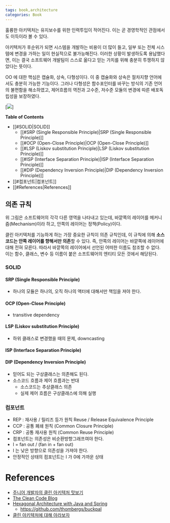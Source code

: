 ```yaml
---
tags: book,architecture
categories: Book
---
```


훌륭한 아키텍처는 유지보수를 위한 인력투입이 적어진다. 이는 곧 경영학적인 관점에서도 이득이라 볼 수 있다.

아키텍처가 후순위가 되면 시스템을 개발하는 비용이 더 많이 들고, 일부 또는 전체 시스템에 변경을 가하는 일이 현실적으로 불가능해진다. 이러한 상황이 발생하도록 용납했다면, 이는 결국 소프트웨어 개발팀이 스스로 옮다고 믿는 가치를 위해 충분히 투쟁하지 않았다는 뜻이다.

OO 에 대한 핵심은 캡슐화, 상속, 다형성이다. 이 중 캡슐화와 상속은 절차지향 언어에서도 충분히 가능한 기능이다. 그러나 다형성은 함수포인터를 바꾸는 방식의 기존 언어의 불편함을 해소하였고, 제어흐름의 역전과 고수준, 저수준 모듈의 변경에 따른 배포독립성을 보장하였다.

[![](https://lh3.googleusercontent.com/pw/ACtC-3fl4P4d6QUxqk4iNMeEg9ZTgx6R7Md2ZgOP22jmyqM8l2c_OrHswqCbzSHKsycpuC2Dh-o14HJKlmvJMjJmtA7jIyF1_jEv7lcuvo_UIm0Vycem4KYcOx0aK6rIOzkZwHuFTHSf5Aar78Qh0yc4Z-9N=w700-h514-no?authuser=0)]

**Table of Contents**

- [[#SOLID|SOLID]]
	- [[#SRP (Single Responsible Principle)|SRP (Single Responsible Principle)]]
	- [[#OCP (Open-Close Principle)|OCP (Open-Close Principle)]]
	- [[#LSP (Liskov substitution Principle)|LSP (Liskov substitution Principle)]]
	- [[#ISP (Interface Separation Principle)|ISP (Interface Separation Principle)]]
	- [[#DIP (Dependency Inversion Principle)|DIP (Dependency Inversion Principle)]]
- [[#컴포넌트|컴포넌트]]
- [[#References|References]]
## 의존 규칙

위 그림은 소프트웨어의 각각 다른 영역을 나타내고 있는데, 바깥쪽의 레이어를 메커니즘(Mechanism)이라 하고, 안쪽의 레이어는 정책(Policy)이다.

클린 아키텍처를 기능하게 하는 가장 중요한 규칙이 의존 규칙인데, 이 규칙에 의해 **소스 코드는 안쪽 레이어를 향해서만 의존**할 수 있다. 즉, 안쪽의 레이어는 바깥쪽에 레이어에 대해 전혀 모른다. 따라서 바깥쪽의 레이어에서 선언된 어떠한 이름도 참조할 수 없다. 이는 함수, 클래스, 변수 등 이름이 붙은 소프트웨어의 엔티티 모든 것에서 해당된다.

### SOLID

#### SRP (Single Responsible Principle)

- 하나의 모듈은 하나의, 오직 하나의 액터에 대해서만 책임을 져야 한다.

#### OCP (Open-Close Principle)

- transitive dependency

#### LSP (Liskov substitution Principle)

- 하위 클래스로 변경했을 때의 문제, downcasting

#### ISP (Interface Separation Principle)

#### DIP (Dependency Inversion Principle)

- 믿어도 되는 구상클래스는 의존해도 된다.
- 소스코드 흐름과 제어 흐름과는 반대
  - 소스코드는 추상클래스 의존
  - 실제 제어 흐름은 구상클래스에 의해 실행

### 컴포넌트

- REP : 재사용 / 릴리즈 등가 원칙 Reuse / Release Equivalence Principle
- CCP : 공통 폐쇄 원칙 (Common Closure Principle)
- CRP : 공통 재사용 원칙 (Common Reuse Principle)
- 컴포넌트는 의존성은 비순환방향그래프여야 한다.
- I = fan out / (fan in + fan out)
- I 는 낮은 방향으로 의존성을 가져야 한다.
- 안정적인 상태의 컴포넌트는 I 가 0에 가까운 상태

# References

- [주니어 개발자의 클린 아키텍처 맛보기](https://techblog.woowahan.com/2647/)
- [The Clean Code Blog](http://blog.cleancoder.com/uncle-bob/2012/08/13/the-clean-architecture.html)
- [Hexagonal Architecture with Java and Spring](https://reflectoring.io/spring-hexagonal/)
	- https://github.com/thombergs/buckpal
- [클린 아키텍처에 대해 아라보자](https://velog.io/@ssionii/%ED%81%B4%EB%A6%B0-%EC%95%84%ED%82%A4%ED%85%8D%EC%B2%98%EC%97%90-%EB%8C%80%ED%95%B4-%EC%95%84%EB%9D%BC%EB%B3%B4%EC%9E%90)
